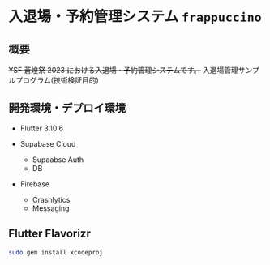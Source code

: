 # 入退場・予約管理システム `frappuccino`
## 概要
~~YSF 蒼煌祭 2023 における入退場・予約管理システムです。~~
入退場管理サンプルプログラム(技術検証目的)

## 開発環境・デプロイ環境

- Flutter 3.10.6
- Supabase Cloud
  - Supaabse Auth
  - DB

- Firebase
  - Crashlytics
  - Messaging

## Flutter Flavorizr
```bash
sudo gem install xcodeproj


```
